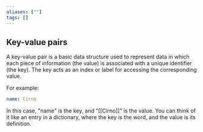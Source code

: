 ```yaml
---
aliases: [""]
tags: []
---
```


## Key-value pairs

A key-value pair is a basic data structure used to represent data in which each piece of information (the value) is associated with a unique identifier (the key). The key acts as an index or label for accessing the corresponding value.

For example:

``` YAML
name: Cirno
```

In this case, "name" is the key, and "[[Cirno]]" is the value. You can think of it like an entry in a dictionary, where the key is the word, and the value is its definition.

